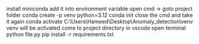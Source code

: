 install miniconda
add it into environment variable
open cmd -> goto project folder
conda create -p venv python=3.12
conda init
close the cmd and take it again
conda activate C:\Users\Hameed\Desktop\Anomaly_detection\venv 
venv will be activated
come to project directory in vscode
open terminal
python file.py
pip install -r requirements.txt

